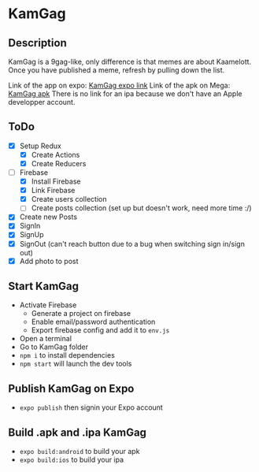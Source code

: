 # KamGag

## Description
KamGag is a 9gag-like, only difference is that memes are about Kaamelott.
Once you have published a meme, refresh by pulling down the list.

Link of the app on expo: [KamGag expo link](https://expo.io/@iqyu/KamGag)
Link of the apk on Mega: [KamGag apk](https://mega.nz/#!9Ed0VArY!SqgSBOmNcABhm0xjdw1A0y3du95PuZAH1kjp_UiX9mE)
There is no link for an ipa because we don't have an Apple developper account.

## ToDo
- [x] Setup Redux
  - [x] Create Actions
  - [x] Create Reducers
- [ ] Firebase
  - [x] Install Firebase
  - [x] Link Firebase
  - [x] Create users collection
  - [ ] Create posts collection (set up but doesn't work, need more time :/)
- [x] Create new Posts
- [x] SignIn
- [x] SignUp
- [x] SignOut (can't reach button due to a bug when switching sign in/sign out)
- [x] Add photo to post

## Start KamGag
- Activate Firebase
    - Generate a project on firebase
    - Enable email/password authentication
    - Export firebase config and add it to `env.js`
- Open a terminal
- Go to KamGag folder
- `npm i` to install dependencies
- `npm start` will launch the dev tools

## Publish KamGag on Expo
- `expo publish` then signin your Expo account

## Build .apk and .ipa KamGag
- `expo build:android` to build your apk
- `expo build:ios` to build your ipa
